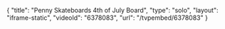 {
    "title": "Penny Skateboards 4th of July Board",
    "type": "solo",
    "layout": "iframe-static",
    "videoId": "6378083",
    "url": "\/tvpembed\/6378083"
}
